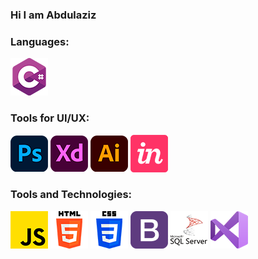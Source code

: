 ### Hi I am Abdulaziz


### Languages:
![alt text](https://github.com/AzizAlhlwah/AzizAlhlwah/blob/main/icons/C%23.png?raw=true "C#")


### Tools for UI/UX:
![alt text](https://github.com/AzizAlhlwah/AzizAlhlwah/blob/main/icons/Photoshop.png?raw=true "Photoshop")
![alt text](https://github.com/AzizAlhlwah/AzizAlhlwah/blob/main/icons/XD.png?raw=true "XD")
![alt text](https://github.com/AzizAlhlwah/AzizAlhlwah/blob/main/icons/illstraetor.png?raw=true "illustrator")
![alt text](https://github.com/AzizAlhlwah/AzizAlhlwah/blob/main/icons/in.png?raw=true "IN")

### Tools and Technologies:
![alt text](https://github.com/AzizAlhlwah/AzizAlhlwah/blob/main/icons/JS.png?raw=true "Javascript")
![alt text](https://github.com/AzizAlhlwah/AzizAlhlwah/blob/main/icons/html.png?raw=true "HTML5")
![alt text](https://github.com/AzizAlhlwah/AzizAlhlwah/blob/main/icons/CSS.png?raw=true "CSS3")
![alt text](https://github.com/AzizAlhlwah/AzizAlhlwah/blob/main/icons/Bootstarb.png?raw=true "Bootstarb")
![alt text](https://github.com/AzizAlhlwah/AzizAlhlwah/blob/main/icons/SQL.png?raw=true "SQL Server")
![alt text](https://github.com/AzizAlhlwah/AzizAlhlwah/blob/main/icons/VS.png?raw=true "VS")





<!--
**AzizAlhlwah/AzizAlhlwah** is a ✨ _special_ ✨ repository because its `README.md` (this file) appears on your GitHub profile.

Here are some ideas to get you started:

- 🔭 I’m currently working on ...
- 🌱 I’m currently learning ...
- 👯 I’m looking to collaborate on ...
- 🤔 I’m looking for help with ...
- 💬 Ask me about ...
- 📫 How to reach me: ...
- 😄 Pronouns: ...
- ⚡ Fun fact: ...
-->
